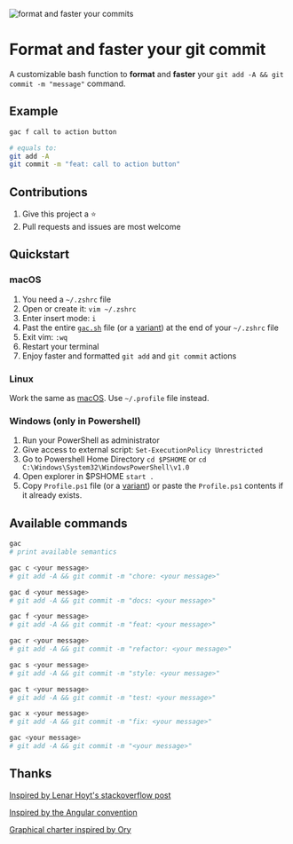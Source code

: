 ![format and faster your commits](static/gac.svg "format and faster your commits")

# Format and faster your git commit

A customizable bash function to **format** and **faster** your `git add -A && git commit -m "message"` command.

## Example

```bash
gac f call to action button

# equals to:
git add -A
git commit -m "feat: call to action button"
```

## Contributions

1. Give this project a ⭐️
2. Pull requests and issues are most welcome

## Quickstart

### macOS

1. You need a `~/.zshrc` file
2. Open or create it: `vim ~/.zshrc`
3. Enter insert mode: `i`
4. Past the entire [`gac.sh`](gac.sh) file (or a [variant](variant/shell)) at the end of your `~/.zshrc` file
5. Exit vim: `:wq`
6. Restart your terminal
7. Enjoy faster and formatted `git add` and `git commit` actions

### Linux

Work the same as [macOS](#macos). Use `~/.profile` file instead.

### Windows (only in Powershell)

1. Run your PowerShell as administrator
2. Give access to external script: `Set-ExecutionPolicy Unrestricted`
3. Go to Powershell Home Directory `cd $PSHOME` or `cd C:\Windows\System32\WindowsPowerShell\v1.0`
4. Open explorer in $PSHOME `start .`
5. Copy `Profile.ps1` file (or a [variant](variant/powershell)) or paste the `Profile.ps1` contents if it already exists.

## Available commands

```bash
gac
# print available semantics

gac c <your message>
# git add -A && git commit -m "chore: <your message>"

gac d <your message>
# git add -A && git commit -m "docs: <your message>"

gac f <your message>
# git add -A && git commit -m "feat: <your message>"

gac r <your message>
# git add -A && git commit -m "refactor: <your message>"

gac s <your message>
# git add -A && git commit -m "style: <your message>"

gac t <your message>
# git add -A && git commit -m "test: <your message>"

gac x <your message>
# git add -A && git commit -m "fix: <your message>"

gac <your message>
# git add -A && git commit -m "<your message>"
```

## Thanks

[Inspired by Lenar Hoyt's stackoverflow post](https://stackoverflow.com/a/45612441/11692562)

[Inspired by the Angular convention](https://github.com/angular/angular/blob/22b96b9/CONTRIBUTING.md#type)

[Graphical charter inspired by Ory](https://github.com/ory)

